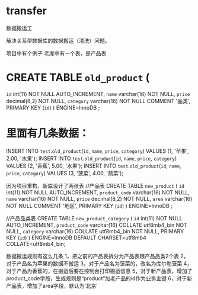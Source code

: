 # transfer
数据搬运工

解决关系型数据库的数据搬运（清洗）问题。

项目中有个例子
老库中有一个表，是产品表
# 
# CREATE TABLE `old_product` (
  `id` int(11) NOT NULL AUTO_INCREMENT,
  `name` varchar(16)  NOT NULL,
  `price` decimal(8,2) NOT NULL,
  `category` varchar(16)  NOT NULL COMMENT '品类',
  PRIMARY KEY (`id`)
) ENGINE=InnoDB  ;
# 里面有几条数据：
INSERT INTO `test`.`old_product`(`id`, `name`, `price`, `category`) VALUES (1, '苹果', 2.00, '水果');
INSERT INTO `test`.`old_product`(`id`, `name`, `price`, `category`) VALUES (2, '香蕉', 5.00, '水果');
INSERT INTO `test`.`old_product`(`id`, `name`, `price`, `category`) VALUES (3, '菠菜', 4.00, '蔬菜');

因为项目重构，新库设计了两张表
//产品表
CREATE TABLE `new_product` (
  `id` int(11) NOT NULL AUTO_INCREMENT,
  `product_code` varchar(16)  NOT NULL,
  `name` varchar(16)  NOT NULL,
  `price` decimal(8,2) NOT NULL,
  `area` varchar(16)  NOT NULL COMMENT '地区',
  PRIMARY KEY (`id`)
) ENGINE=InnoDB  ;

//产品品类表
CREATE TABLE `new_product_category` (
  `id` int(11) NOT NULL AUTO_INCREMENT,
  `product_code` varchar(16) COLLATE utf8mb4_bin NOT NULL,
  `category` varchar(16) COLLATE utf8mb4_bin NOT NULL,
  PRIMARY KEY (`id`)
) ENGINE=InnoDB  DEFAULT CHARSET=utf8mb4 COLLATE=utf8mb4_bin;

数据搬运规则有这么几条
1，把之前的产品表拆分为产品表跟产品品类2个表
2，对于产品名为苹果的数据不搬运
3，对于产品名为菠菜的，改名为库尔勒菠菜
4，对于产品为香蕉的，在搬运后要在控制台打印搬运信息
5，对于新产品表，增加了product_code字段，生成规则是“product”加老产品的id作为业务主键
6，对于新产品表，增加了area字段，默认为‘北京’






